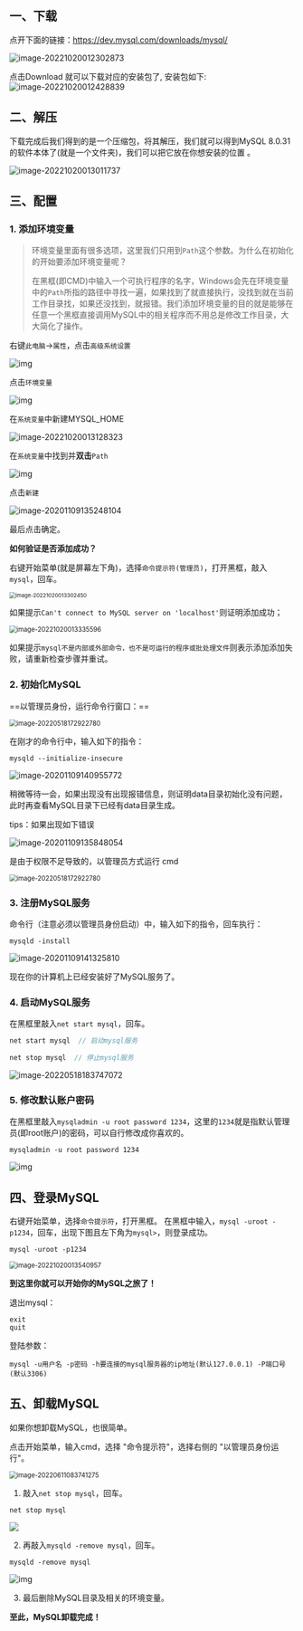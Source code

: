 ## 一、下载

点开下面的链接：https://dev.mysql.com/downloads/mysql/

![image-20221020012302873](assets/image-20221020012302873.png) 

点击Download 就可以下载对应的安装包了, 安装包如下: ![image-20221020012428839](assets/image-20221020012428839.png)  







## 二、解压

下载完成后我们得到的是一个压缩包，将其解压，我们就可以得到MySQL 8.0.31 的软件本体了(就是一个文件夹)，我们可以把它放在你想安装的位置 。

![image-20221020013011737](assets/image-20221020013011737.png) 







## 三、配置

### 1. 添加环境变量

> 环境变量里面有很多选项，这里我们只用到`Path`这个参数。为什么在初始化的开始要添加环境变量呢？
>
> 在黑框(即CMD)中输入一个可执行程序的名字，Windows会先在环境变量中的`Path`所指的路径中寻找一遍，如果找到了就直接执行，没找到就在当前工作目录找，如果还没找到，就报错。我们添加环境变量的目的就是能够在任意一个黑框直接调用MySQL中的相关程序而不用总是修改工作目录，大大简化了操作。



右键`此电脑`→`属性`，点击`高级系统设置`

![img](.\assets\1556823-20181220220242472-524708778.png) 



点击`环境变量`

![img](.\assets\1556823-20181220220359609-736422950.png) 



在`系统变量`中新建MYSQL_HOME

![image-20221020013128323](assets/image-20221020013128323.png)  



在`系统变量`中找到并**双击**`Path`

![img](.\assets\1556823-20181220220551145-1198958872.png) 



点击`新建`

![image-20201109135248104](.\assets\image-20201109135248104.png) 

最后点击确定。





**如何验证是否添加成功？**

右键开始菜单(就是屏幕左下角)，选择`命令提示符(管理员)`，打开黑框，敲入`mysql`，回车。

<img src="assets/image-20221020013302450.png" alt="image-20221020013302450" style="zoom:67%;" /> 



如果提示`Can't connect to MySQL server on 'localhost'`则证明添加成功；

 <img src="assets/image-20221020013335596.png" alt="image-20221020013335596" style="zoom:80%;" /> 



如果提示`mysql不是内部或外部命令，也不是可运行的程序或批处理文件`则表示添加添加失败，请重新检查步骤并重试。









### 2. 初始化MySQL

==以管理员身份，运行命令行窗口：==

<img src="assets/image-20220518172922780.png" alt="image-20220518172922780" style="zoom: 80%;" />



在刚才的命令行中，输入如下的指令： 

```
mysqld --initialize-insecure
```

![image-20201109140955772](.\assets\image-20201109140955772.png) 

稍微等待一会，如果出现没有出现报错信息，则证明data目录初始化没有问题，此时再查看MySQL目录下已经有data目录生成。





tips：如果出现如下错误

![image-20201109135848054](.\assets\image-20201109135848054.png) 

是由于权限不足导致的，以管理员方式运行 cmd

<img src="assets/image-20220518172922780.png" alt="image-20220518172922780" style="zoom: 80%;" /> 









### 3. 注册MySQL服务

命令行（注意必须以管理员身份启动）中，输入如下的指令，回车执行： 

```
mysqld -install
```



![image-20201109141325810](.\assets\image-20201109141325810.png) 

现在你的计算机上已经安装好了MySQL服务了。









### 4. 启动MySQL服务

在黑框里敲入`net start mysql`，回车。

```java
net start mysql  // 启动mysql服务
    
net stop mysql  // 停止mysql服务
```

![image-20220518183747072](assets/image-20220518183747072.png) 









### 5. 修改默认账户密码

在黑框里敲入`mysqladmin -u root password 1234`，这里的`1234`就是指默认管理员(即root账户)的密码，可以自行修改成你喜欢的。

```
mysqladmin -u root password 1234
```

![img](.\assets\1556823-20181221093251250-819416425.png) 









## 四、登录MySQL

右键开始菜单，选择`命令提示符`，打开黑框。
在黑框中输入，`mysql -uroot -p1234`，回车，出现下图且左下角为`mysql>`，则登录成功。

```
mysql -uroot -p1234
```

<img src="assets/image-20221020013540957.png" alt="image-20221020013540957" style="zoom:80%;" />  



 

**到这里你就可以开始你的MySQL之旅了！**

退出mysql：

```
exit
quit
```



登陆参数：

```
mysql -u用户名 -p密码 -h要连接的mysql服务器的ip地址(默认127.0.0.1) -P端口号(默认3306)
```





















## 五、卸载MySQL

如果你想卸载MySQL，也很简单。

点击开始菜单，输入cmd，选择 "命令提示符"，选择右侧的 "以管理员身份运行"。

<img src="assets/image-20220611083741275.png" alt="image-20220611083741275" style="zoom:80%;" /> 



1. 敲入`net stop mysql`，回车。

```
net stop mysql
```

![ ](.\assets\1556823-20181220222924783-57600848.png) 





2. 再敲入`mysqld -remove mysql`，回车。

```
mysqld -remove mysql
```

![img](.\assets\1556823-20181220223025128-587235464.png) 





3. 最后删除MySQL目录及相关的环境变量。

**至此，MySQL卸载完成！**











